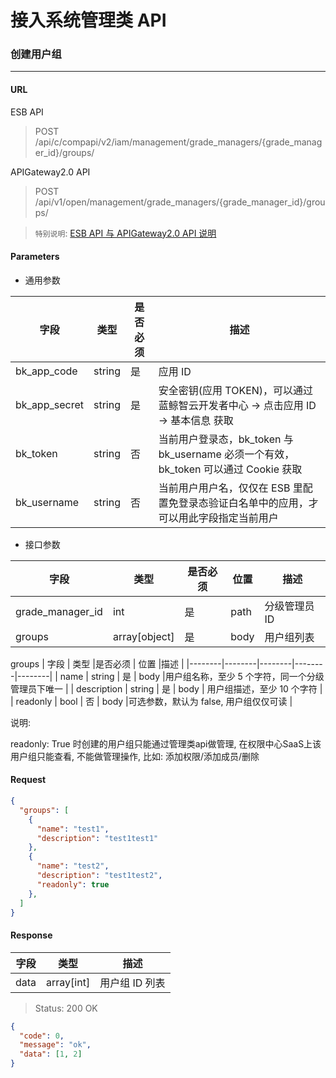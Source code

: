# 接入系统管理类 API
### 创建用户组

-------

#### URL

ESB API

> POST /api/c/compapi/v2/iam/management/grade_managers/{grade_manager_id}/groups/

APIGateway2.0 API

> POST /api/v1/open/management/grade_managers/{grade_manager_id}/groups/

> `特别说明`: [ESB API 与 APIGateway2.0 API 说明](../01-Overview/01-BackendAPIvsESBAPI.md)


#### Parameters

* 通用参数

| 字段 |  类型 |是否必须  | 描述  |
|--------|--------|--------|--------|
|bk_app_code|string|是|应用 ID|
|bk_app_secret|string|是|安全密钥(应用 TOKEN)，可以通过 蓝鲸智云开发者中心 -> 点击应用 ID -> 基本信息 获取|
|bk_token|string|否|当前用户登录态，bk_token 与 bk_username 必须一个有效，bk_token 可以通过 Cookie 获取|
|bk_username|string|否|当前用户用户名，仅仅在 ESB 里配置免登录态验证白名单中的应用，才可以用此字段指定当前用户|

* 接口参数

| 字段 |  类型 |是否必须  | 位置 |描述  |
|--------|--------|--------|--------|--------|
| grade_manager_id | int | 是 | path | 分级管理员 ID |
| groups |  array[object]  | 是 | body | 用户组列表 |

groups
| 字段 |  类型 |是否必须  | 位置 |描述  |
|--------|--------|--------|--------|--------|
| name |  string  | 是   | body |用户组名称，至少 5 个字符，同一个分级管理员下唯一 |
| description | string | 是 | body | 用户组描述，至少 10 个字符 |
| readonly | bool | 否 | body |可选参数，默认为 false, 用户组仅仅可读 |

说明:

readonly: True 时创建的用户组只能通过管理类api做管理, 在权限中心SaaS上该用户组只能查看, 不能做管理操作, 比如: 添加权限/添加成员/删除

#### Request
```json
{
  "groups": [
    {
      "name": "test1",
      "description": "test1test1"
    },
    {
      "name": "test2",
      "description": "test1test2",
      "readonly": true
    },
  ]
}
```

#### Response

| 字段      | 类型      | 描述      |
|-----------|-----------|-----------|
| data |  array[int]  | 用户组 ID 列表 |

> Status: 200 OK

```json
{
  "code": 0,
  "message": "ok",
  "data": [1, 2]
}
```
